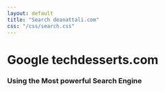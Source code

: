 ```yaml
---
layout: default
title: "Search deanattali.com"
css: "/css/search.css"
---
```


# Google techdesserts.com

### Using the Most powerful Search Engine

<div id="google-custom-search">
<script>
  (function() {
    var cx = '006399391650500220943:fkivh5qezna';
    var gcse = document.createElement('script');
    gcse.type = 'text/javascript';
    gcse.async = true;
    gcse.src = 'https://cse.google.com/cse.js?cx=' + cx;
    var s = document.getElementsByTagName('script')[0];
    s.parentNode.insertBefore(gcse, s);
  })();
</script>
<gcse:search></gcse:search>
<gcse:searchresults></gcse:searchresults>
</div>



